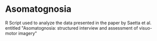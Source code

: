# Asomatognosia
R Script used to analyze the data presented in the paper by Saetta et al. entitled "Asomatognosia: structured interview and assessment of visuo-motor imagery"

